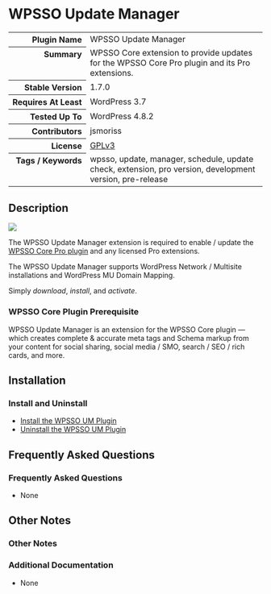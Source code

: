 <h1>WPSSO Update Manager</h1>

<table>
<tr><th align="right" valign="top" nowrap>Plugin Name</th><td>WPSSO Update Manager</td></tr>
<tr><th align="right" valign="top" nowrap>Summary</th><td>WPSSO Core extension to provide updates for the WPSSO Core Pro plugin and its Pro extensions.</td></tr>
<tr><th align="right" valign="top" nowrap>Stable Version</th><td>1.7.0</td></tr>
<tr><th align="right" valign="top" nowrap>Requires At Least</th><td>WordPress 3.7</td></tr>
<tr><th align="right" valign="top" nowrap>Tested Up To</th><td>WordPress 4.8.2</td></tr>
<tr><th align="right" valign="top" nowrap>Contributors</th><td>jsmoriss</td></tr>
<tr><th align="right" valign="top" nowrap>License</th><td><a href="https://www.gnu.org/licenses/gpl.txt">GPLv3</a></td></tr>
<tr><th align="right" valign="top" nowrap>Tags / Keywords</th><td>wpsso, update, manager, schedule, update check, extension, pro version, development version, pre-release</td></tr>
</table>

<h2>Description</h2>

<p><img class="readme-icon" src="https://surniaulula.github.io/wpsso-um/assets/icon-256x256.png"></p>

<p>The WPSSO Update Manager extension is required to enable / update the <a href="https://wpsso.com/">WPSSO Core Pro plugin</a> and any licensed Pro extensions.</p>

<p>The WPSSO Update Manager supports WordPress Network / Multisite installations and WordPress MU Domain Mapping.</p>

<p>Simply <em>download</em>, <em>install</em>, and <em>activate</em>.</p>

<h3>WPSSO Core Plugin Prerequisite</h3>

<p>WPSSO Update Manager is an extension for the WPSSO Core plugin &mdash; which creates complete &amp; accurate meta tags and Schema markup from your content for social sharing, social media / SMO, search / SEO / rich cards, and more.</p>


<h2>Installation</h2>

<h3>Install and Uninstall</h3>

<ul>
<li><a href="https://wpsso.com/docs/plugins/wpsso-um/installation/install-the-plugin/">Install the WPSSO UM Plugin</a></li>
<li><a href="https://wpsso.com/docs/plugins/wpsso-um/installation/uninstall-the-plugin/">Uninstall the WPSSO UM Plugin</a></li>
</ul>


<h2>Frequently Asked Questions</h2>

<h3>Frequently Asked Questions</h3>

<ul>
<li>None</li>
</ul>


<h2>Other Notes</h2>

<h3>Other Notes</h3>
<h3>Additional Documentation</h3>

<ul>
<li>None</li>
</ul>

